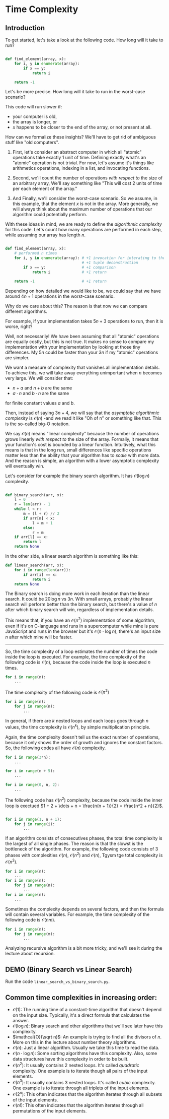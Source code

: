 <h1>Time Complexity </h1>

<h2>Introduction</h2>

To get started, let's take a look at the following code. How long will it take to run?

```Python

def find_element(array, x):
    for i, y in enumerate(array):
        if x == y:
            return i

    return -1
```

Let's be more precise. How long will it take to run in the worst-case scenario?

This code will run slower if:
- your computer is old,
- the array is longer, or
- $x$ happens to be closer to the end of the array, or not present at all.

How can we formalize these insights? We'll have to get rid of ambiguous stuff like "old computers".

1. First, let's consider an abstract computer in which all "atomic" operations take exactly $1$ unit of time. Defining exactly what's an "atomic" operation is not trivial. For now, let's assume it's things like arithmetics operations, indexing in a list, and invocating functions.

2. Second, we'll count the number of operations *with respect to* the size of an arbitrary array, We'll say something like "This will cost 2 units of time per each element of the array."

3. And Finally, we'll consider the worst-case scenario. So we assume, in this example, that the element $x$ is not in the array. More generally, we will always think about the maximum number of operations that our algorithm could potentially perform.

With these ideas in mind, we are ready to define the *algorithmic complexity* for this code.
Let's count how many operations are performed in each step, while assuming our array has length $n$.

```Python

def find_element(array, x):
    # performed n times
    for i, y in enumerate(array): # +1 invocation for interating to the next element
                                  # +1 tuple deconstruction
        if x == y:                # +1 comparison
            return i              # +1 return

    return -1                     # +1 return
```

Depending on how detailed we would like to be, we could say that we have around $4n + 1$ operations in the worst-case scenario.

Why do we care about this?
The reason is that now we can compare different algorithms.

For example, if your implementation takes $5n + 3$ operations to run, then it is worse, right?

Well, not necessarily!
We have been assuming that all "atomic" operations are equally costly, but this is not true.
It makes no sense to compare my implementation with your implementation by looking at those tiny differences. My $5n$ could be faster than your $3n$ if my "atomic" operations are simpler.

We want a measure of complexity that vanishes all implementation details.
To achieve this, we will take away everything unimportant when $n$ becomes very large. We will consider that:

- $n + a$ and $n + b$ are the same
- $a\cdot n$ and $b\cdot n$ are the same

for finite constant values $a$ and $b$.

Then, instead of saying $3n + 4$, we will say that the *asymptotic algorithmic complexity* is $\mathcal{O}(n)$ -and we read it like "Oh of n" or something like that. This is the so-called big-O notation.

We say $\mathcal{O}(n)$ means "linear complexity" because the number of operations grows linearly *with respect to* the size of the array.
Formally, it means that your function's cost is bounded by a linear function.
Intuitively, what this means is that in the long run, small differences like specific operations matter less than the ability that your algorithm has to *scale* with more data. And the reason is simple, an algorithm with a lower asymptotic complexity will eventually win.

Let's consider for example the binary search algorithm. It has $\mathcal{O}(\log n)$ complexity.

```Python

def binary_search(arr, x):
    l = 0
    r = len(arr) - 1
    while l < r:
        m = (l + r) // 2
        if arr[m] < x:
            l = m + 1
        else:
            r = m 
    if arr[l] == x:
        return l
    return None
```

In the other side, a linear search algorithm is something like this:

```Python
def linear_search(arr, x):
    for i in range(len(arr)):
        if arr[i] == x:
            return i
    return None 
```

The Binary search is doing more work in each iteration than the linear search. It could be $20 \log n$ vs $3 n$. With small arrays, probably the linear search will perform better than the binary search, but there's a value of $n$ after which binary search will win, regardless of implementation details.

This means that, if you have an $\mathcal{O}(n^2)$ implementation of some algorithm, even if it's on C-language and runs in a supercomputer while mine is pure JavaScript and runs in the browser but it's $\mathcal{O}(n \cdot \log n)$, there's an input size $n$ after which mine will be faster.

---

So, the time complexity of a loop estimates the number of times the code inside the loop is executed. For example, the time complexity of the following code is $\mathcal{O}(n)$, because the code inside the loop is executed $n$ times.

```Python
for i in range(n):
    ...
```

The time complexity of the following code is $\mathcal{O}(n^2)$
```Python
for i in range(n):
    for j in range(n):
        ...
```

In general, if there are $k$ nested loops and each loops goes through $n$ values, the time complexity is $\mathcal{O}(n^k)$, by simple multiplication principle.

Again, the time complexity doesn't tell us the exact number of operatioms, because it only shows the order of growth and ignores the constant factors. So, the following codes all have $\mathcal{O}(n)$ complexity.

```Python
for i in range(3*n):
    ...

for i in range(n + 5):
    ...

for i in range(0, n, 2):
    ...
```

The following code has $\mathcal{O}(n^2)$ complexity, because the code inside the inner loop is exectued $1 + 2 + \dots + n = \frac{n(n + 1)}{2} = \frac{n^2 + n}{2}$.

```Python

for i in range(1, n + 1):
    for j in range(i):
        ...
```

If an algorithm consists of consecutives phases, the total time complexity is the largest of all single phases. The reason is that the slowst is the bottleneck of the algorithm. For example, the following code consists of 3 phases with complexities $\mathcal{O}(n)$, $\mathcal{O}(n^2)$ and $\mathcal{O}(n)$, Tgysm tge total complexity is $\mathcal{O}(n^2)$.
```Python
for i in range(n):
    ...
for i in range(n):
    for j in range(n):
        ...
for i in range(n):
    ...
```

Sometimes the complexity depends on several factors, and then the formula will contain several variables. For example, the time complexity of the following code is $\mathcal{O}(n m)$.
```Python
for i in range(n):
    for j in range(m):
        ...
```

Analyzing recursive algorithm is a bit more tricky, and we'll see it during the lecture about recursion.

<h2> DEMO (Binary Search vs Linear Search) </h2>


Run the code `linear_search_vs_binary_search.py`.


<h2>Common time complexities in increasing order:</h2>


- $\mathcal{O}(1)$: The running time of a constant-time algorithm that doesn't depend on the input size. Typically, it's a direct formula that calculates the answer. 
- $\mathcal{O}(\log n)$: Binary search and other algorithms that we'll see later have this complexity.
- $\mathcal{O}(\sqrt n)$: An example is trying to find all the divisors of $n$. More on this in the lecture about number theory algorithms.
- $\mathcal{O}(n)$: Just a linear algorithm. Usually we take this time to read the data.
- $\mathcal{O}(n \cdot \log n)$: Some sorting algorithms have this complexity. Also, some data structures have this complexity in order to be built.
- $\mathcal{O}(n^2)$: It usually contains 2 nested loops. It's called *quadratic* complexity. One example is to iterate though all pairs of the input elements.
- $\mathcal{O}(n^3)$: It usually contains 3 nested loops. It's called *cubic* complexity. One example is to iterate through all triplets of the input elements.
- $\mathcal{O}(2^n)$: This often indicates that the algorithm iterates through all subsets of the input elements. 
- $\mathcal{O}(n!)$: This often indicates that the algorithm iterates through all permutations of the input elements.